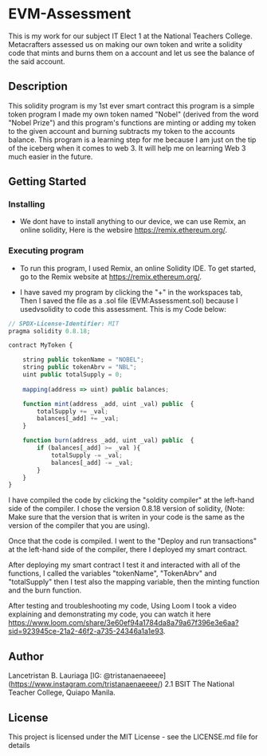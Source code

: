 # EVM-Assessment
This is my work for our subject IT Elect 1 at the National Teachers College. Metacrafters assessed us on making our own token and write a solidity code that mints and burns them on a account and let us see the balance of the said account.

## Description
This solidity program is my 1st ever smart contract this program is a simple token program I made my own token named "Nobel" (derived from the word "Nobel Prize") and this program's functions are minting or adding my token to the given account and burning subtracts my token to the accounts balance. This program is a learning step for me because I am just on the tip of the iceberg when it comes to web 3. It will help me on learning Web 3 much easier in the future.

## Getting Started
### Installing

* We dont have to install anything to our device, we can use Remix, an online solidity, Here is the websire https://remix.ethereum.org/.

### Executing program

* To run this program, I used Remix, an online Solidity IDE. To get started, go to the Remix website at https://remix.ethereum.org/.

* I have saved my program by clicking the "+" in the workspaces tab, Then I saved the file as a .sol file (EVM:Assessment.sol) because I usedvsolidity to code this assessment. This is my Code below:

```javascript
// SPDX-License-Identifier: MIT
pragma solidity 0.8.18;

contract MyToken {

    string public tokenName = "NOBEL";
    string public tokenAbrv = "NBL";
    uint public totalSupply = 0;
    
    mapping(address => uint) public balances;

    function mint(address _add, uint _val) public  {
        totalSupply += _val;
        balances[_add] += _val;
    }

    function burn(address _add, uint _val) public  {
        if (balances[_add] >= _val ){
            totalSupply -= _val;
            balances[_add] -= _val;
        }  
    }
}
```
I have compiled the code by clicking the "soldity compiler" at the left-hand side of the compiler. I chose the version 0.8.18 version of solidity, (Note: Make sure that the version that is writen in your code is the same as the version of the compiler that you are using).

Once that the code is compiled. I went to the "Deploy and run transactions" at the left-hand side of the compiler, there I deployed my smart contract.

After deploying my smart contract I test it and interacted with all of the functions, I called the variables "tokenName", "TokenAbrv" and "totalSupply" then I test also the mapping variable, then the minting function and the burn function.

After testing and troubleshooting my code, Using Loom I took a video explaining and demonstrating my code, you can watch it here https://www.loom.com/share/3e60ef94a1784da8a79a67f396e3e6aa?sid=923945ce-21a2-46f2-a735-24346a1a1e93.

## Author

Lancetristan B. Lauriaga
[IG: @tristanaenaeeee] (https://www.instagram.com/tristanaenaeeee/)
2.1 BSIT
The National Teacher College, Quiapo Manila.

## License

This project is licensed under the MIT License - see the LICENSE.md file for details
